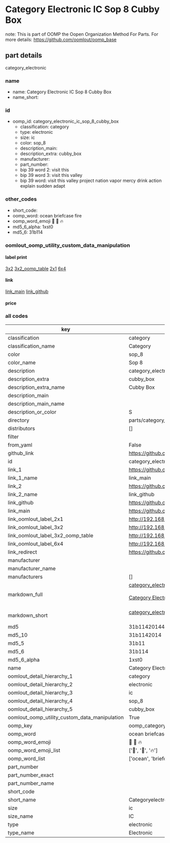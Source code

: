 # Category Electronic IC Sop 8 Cubby Box  

note: This is part of OOMP the Oopen Organization Method For Parts. For more details: https://github.com/oomlout/oomp_base

##  part details
  



category_electronic



### name
* name: Category Electronic IC Sop 8 Cubby Box
* name_short: 
### id
* oomp_id: category_electronic_ic_sop_8_cubby_box
  * classification: category
  * type: electronic
  * size: ic
  * color: sop_8
  * description_main: 
  * description_extra: cubby_box
  * manufacturer: 
  * part_number: 
  * bip 39 word 2: visit this
  * bip 39 word 3: visit this valley
  * bip 39 word: visit this valley project nation vapor mercy drink action explain sudden adapt

### other_codes
* short_code: 
* oomp_word: ocean briefcase fire
* oomp_word_emoji :ocean: :briefcase: :fire:
* md5_6_alpha: 1xst0
* md5_6: 31b114






### oomlout_oomp_utility_custom_data_manipulation
#### label print
[3x2](http://192.168.1.245:1112/?label=oomp%201xst0)
[3x2_oomp_table](http://192.168.1.108:1112/?label=oomp%201xst0)
[2x1](http://192.168.1.242:1112/?label=oomp%201xst0)
[6x4](http://192.168.1.55:1112/?label=oomp%201xst0)    

#### link

[link_main](https://github.com/oomlout/oomlout_oomp_version_1_messy/tree/main/parts/category_electronic_ic_sop_8_cubby_box) [link_github](https://github.com/oomlout/oomlout_oomp_version_1_messy/tree/main/parts/category_electronic_ic_sop_8_cubby_box)                             

#### price







### all codes 
| key | value |  
| --- | --- |  
| classification | category |  
| classification_name | Category |  
| color | sop_8 |  
| color_name | Sop 8 |  
| description | category_electronic |  
| description_extra | cubby_box |  
| description_extra_name | Cubby Box |  
| description_main |  |  
| description_main_name |  |  
| description_or_color | S  |  
| directory | parts/category_electronic_ic_sop_8_cubby_box |  
| distributors | [] |  
| filter |  |  
| from_yaml | False |  
| github_link | https://github.com/oomlout/oomlout_oomp_part_src/tree/main/parts/category_electronic_ic_sop_8_cubby_box |  
| id | category_electronic_ic_sop_8_cubby_box |  
| link_1 | https://github.com/oomlout/oomlout_oomp_version_1_messy/tree/main/parts/category_electronic_ic_sop_8_cubby_box |  
| link_1_name | link_main |  
| link_2 | https://github.com/oomlout/oomlout_oomp_version_1_messy/tree/main/parts/category_electronic_ic_sop_8_cubby_box |  
| link_2_name | link_github |  
| link_github | https://github.com/oomlout/oomlout_oomp_version_1_messy/tree/main/parts/category_electronic_ic_sop_8_cubby_box |  
| link_main | https://github.com/oomlout/oomlout_oomp_version_1_messy/tree/main/parts/category_electronic_ic_sop_8_cubby_box |  
| link_oomlout_label_2x1 | http://192.168.1.242:1112/?label=oomp%201xst0 |  
| link_oomlout_label_3x2 | http://192.168.1.245:1112/?label=oomp%201xst0 |  
| link_oomlout_label_3x2_oomp_table | http://192.168.1.108:1112/?label=oomp%201xst0 |  
| link_oomlout_label_6x4 | http://192.168.1.55:1112/?label=oomp%201xst0 |  
| link_redirect | https://github.com/oomlout/oomlout_oomp_version_1_messy/tree/main/parts/category_electronic_ic_sop_8_cubby_box |  
| manufacturer |  |  
| manufacturer_name |  |  
| manufacturers | [] |  
| markdown_full | [category_electronic_ic_sop_8_cubby_box](none)<br>[](none)<br>[Category Electronic Ic Sop 8 Cubby Box](none)<br><br> |  
| markdown_short | [category_electronic_ic_sop_8_cubby_box](none)<br><br> |  
| md5 | 31b114201443116bc5c9aac1e1f837a6 |  
| md5_10 | 31b1142014 |  
| md5_5 | 31b11 |  
| md5_6 | 31b114 |  
| md5_6_alpha | 1xst0 |  
| name | Category Electronic IC Sop 8 Cubby Box |  
| oomlout_detail_hierarchy_1 | category |  
| oomlout_detail_hierarchy_2 | electronic |  
| oomlout_detail_hierarchy_3 | ic |  
| oomlout_detail_hierarchy_4 | sop_8 |  
| oomlout_detail_hierarchy_5 | cubby_box |  
| oomlout_oomp_utility_custom_data_manipulation | True |  
| oomp_key | oomp_category_electronic_ic_sop_8_cubby_box |  
| oomp_word | ocean briefcase fire |  
| oomp_word_emoji | :ocean: :briefcase: :fire: |  
| oomp_word_emoji_list | [':ocean:', ':briefcase:', ':fire:'] |  
| oomp_word_list | ['ocean', 'briefcase', 'fire'] |  
| part_number |  |  
| part_number_exact |  |  
| part_number_name |  |  
| short_code |  |  
| short_name | Categoryelectronic |  
| size | ic |  
| size_name | IC |  
| type | electronic |  
| type_name | Electronic |  
